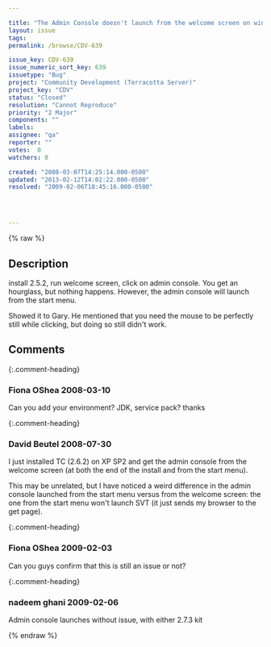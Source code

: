 ```yaml
---

title: "The Admin Console doesn't launch from the welcome screen on windows XP"
layout: issue
tags: 
permalink: /browse/CDV-639

issue_key: CDV-639
issue_numeric_sort_key: 639
issuetype: "Bug"
project: "Community Development (Terracotta Server)"
project_key: "CDV"
status: "Closed"
resolution: "Cannot Reproduce"
priority: "2 Major"
components: ""
labels: 
assignee: "qa"
reporter: ""
votes:  0
watchers: 0

created: "2008-03-07T14:25:14.000-0500"
updated: "2013-02-12T14:02:22.000-0500"
resolved: "2009-02-06T18:45:16.000-0500"




---
```


{% raw %}

## Description

<div markdown="1" class="description">

install 2.5.2, run welcome screen, click on admin console.  You get an hourglass, but nothing happens.  However, the admin console will launch from the start menu.

Showed it to Gary.  He mentioned that you need the mouse to be perfectly still while clicking, but doing so still didn't work.

</div>

## Comments


{:.comment-heading}
### **Fiona OShea** <span class="date">2008-03-10</span>

<div markdown="1" class="comment">

Can you add your environment? JDK, service pack? thanks

</div>


{:.comment-heading}
### **David Beutel** <span class="date">2008-07-30</span>

<div markdown="1" class="comment">

I just installed TC (2.6.2) on XP SP2 and get the admin console from the welcome screen (at both the end of the install and from the start menu).

This may be unrelated, but I have noticed a weird difference in the admin console launched from the start menu versus from the welcome screen:  the one from the start menu won't launch SVT (it just sends my browser to the get page).

</div>


{:.comment-heading}
### **Fiona OShea** <span class="date">2009-02-03</span>

<div markdown="1" class="comment">

Can you guys confirm that this is still an issue or not?  

</div>


{:.comment-heading}
### **nadeem ghani** <span class="date">2009-02-06</span>

<div markdown="1" class="comment">

Admin console launches without issue, with either 2.7.3 kit

</div>



{% endraw %}
